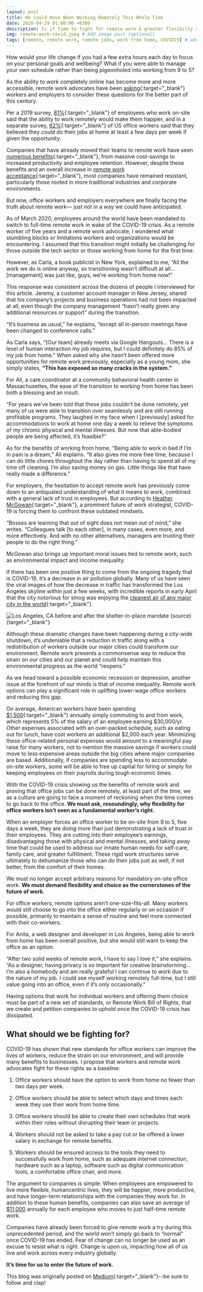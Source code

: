 ```yaml
---
layout: post
title: We Could Have Been Working Remotely This Whole Time
date: 2020-04-29 01:00:00 +0300
description: Is it time to fight for remote work & greater flexibilty as a worker's right? # Add post description (optional)
img: remote-work-covid.jpeg # Add image post (optional)
tags: [remote, remote work, remote jobs, work from home, COVID19] # add tag
---
```

How would your life change if you had a few extra hours each day to focus on your personal goals and wellbeing? What if you were able to manage your own schedule rather than being pigeonholed into working from 9 to 5?

As the ability to work completely online has become more and more accessible, remote work advocates have been [asking](https://static1.squarespace.com/static/5a7cd54f80bd5eef27e9fe5b/t/5c13ad318a922d781ced24a5/1544793410946/SFM-Presentation-v3.pdf){:target="_blank"} workers and employers to consider these questions for the better part of this century.

Per a 2019 survey, [81%](https://www.owllabs.com/state-of-remote-work/2019){:target="_blank"} of employees who work on-site said that the ability to work remotely would make them happier, and in a separate survey, [62%](https://www.citrix.com/content/dam/citrix/en_us/documents/other/remote-work-the-talent-crunch.pdf){:target="_blank"} of US office workers said that they believed they *could* do their jobs at home at least a few days per week if given the opportunity.

Companies that have already moved their teams to remote work have seen [numerous benefits](https://www.forbes.com/sites/laurelfarrer/2020/02/12/top-5-benefits-of-remote-work-for-companies/#6730d97416c8){:target="_blank"}, from massive cost-savings to increased productivity and employee retention. However, despite these benefits and an overall increase in [remote work acceptance](https://buffer.com/state-of-remote-work-2019#){:target="_blank"}, most companies have remained resistant, particularly those rooted in more traditional industries and corporate environments.

But now, office workers and employers everywhere are finally facing the truth about remote work— just not in a way we could have anticipated.

As of March 2020, employees around the world have been mandated to switch to full-time remote work in wake of the COVID-19 crisis. As a remote worker of five years and a remote work advocate, I wondered what stumbling blocks or limitations workers and organizations would be encountering. I assumed that this transition might initially be challenging for those outside the tech sector or those working from home for the first time.

However, as Carla, a book publicist in New York, explained to me, “All the work we do is online anyway, so transitioning wasn’t difficult at all… [management] was just like, guys, we’re working from home now!”

This response was consistent across the dozens of people I interviewed for this article. Jeremy, a customer account manager in New Jersey, shared that his company’s projects and business operations had not been impacted at all, even though the company management “hasn’t really given any additional resources or support” during the transition.

“It’s business as usual,” he explains, “except all in-person meetings have been changed to conference calls.”

As Carla says, “[Our team] already meets via Google Hangouts… There is a level of human interaction my job requires, but I could definitely do 85% of my job from home.” When asked why she hasn’t been offered more opportunities for remote work previously, especially as a young mom, she simply states, **“This has exposed so many cracks in the system.”**

For Ali, a care coordinator at a community behavioral health center in Massachusettes, the ease of the transition to working from home has been both a blessing and an insult.

“For years we’ve been told that these jobs couldn’t be done remotely, yet many of us were able to transition over seamlessly and are still running profitable programs. They laughed in my face when I [previously] asked for accommodations to work at home one day a week to relieve the symptoms of my chronic physical and mental illnesses. But now that able-bodied people are being affected, it’s feasible?”

As for the benefits of working from home, “Being able to work in bed if I’m in pain is a dream,” Ali explains. “It also gives me more free time, because I can do little chores throughout the day rather than having to spend all of my time off cleaning. I’m also saving money on gas. Little things like that have really made a difference.”

For employers, the hesitation to accept remote work has previously come down to an antiquated understanding of what it means to work, combined with a general lack of trust in employees. But according to [Heather McGowan](https://www-forbes-com.cdn.ampproject.org/c/s/www.forbes.com/sites/heathermcgowan/2020/03/23/the-coronavirus-pandemic-accelerates-the-future-of-work-and-provides-opportunity/amp/){:target="_blank"}, a prominent future of work strategist, COVID-19 is forcing them to confront these outdated mindsets.

“Bosses are learning that out of sight does not mean out of mind,” she writes. “Colleagues talk [to each other], in many cases, even more, and more effectively. And with no other alternatives, managers are trusting their people to do the right thing.”

McGowan also brings up important moral issues tied to remote work, such as environmental impact and income inequality.

If there has been one positive thing to come from the ongoing tragedy that is COVID-19, it’s a decrease in air pollution globally. Many of us have seen the viral images of how the decrease in traffic has transformed the Los Angeles skyline within just a few weeks, with incredible reports in early April that the city notorious for smog was enjoying the [cleanest air of any major city in the world](https://www.mercurynews.com/2020/04/07/coronavirus-las-air-usually-terrible-is-best-in-the-world/){:target="_blank"}.

![Los Angeles, CA before and after the shelter-in-place mandate [(source)](https://www.businessinsider.com/photos-stay-at-home-order-reduced-los-angeles-notorious-smog-2020-4){target="_blank"}](https://cdn-images-1.medium.com/max/2600/1*TbxedJ1MgVOcjWhjkOHrdw.jpeg)

Although these dramatic changes have been happening during a city-wide shutdown, it’s undeniable that a reduction in traffic along with a redistribution of workers outside our major cities could transform our environment. Remote work presents a commonsense way to reduce the strain on our cities and our planet and could help maintain this environmental progress as the world “reopens.”

As we head toward a possible economic recession or depression, another issue at the forefront of our minds is that of income inequality. Remote work options can play a significant role in uplifting lower-wage office workers and reducing this gap.

On average, American workers have been spending [$1,500](http://www.employmentlawdaily.com/index.php/news/survey-finds-american-workers-spend-an-average-of-3000-a-year-on-coffee-and-lunch-at-work/){:target="_blank"} annually simply commuting to and from work, which represents 5% of the salary of an employee earning $30,000/yr. Other expenses associated with an over-packed schedule, such as eating out for lunch, have cost workers an additional $2,000 each year. Minimizing these office-related personal expenses would amount to a meaningful pay raise for many workers, not to mention the massive savings if workers could move to less expensive areas outside the big cities where major companies are based. Additionally, if companies are spending less to accommodate on-site workers, some will be able to free up capital for hiring or simply for keeping employees on their payrolls during tough economic times.

With the COVID-19 crisis showing us the benefits of remote work and proving that office jobs can be done remotely, at least part of the time, we as a culture are going to face a moment of reckoning when the time comes to go back to the office. **We must ask, resoundingly, why flexibility for office workers isn’t seen as a fundamental worker’s right.**

When an employer forces an office worker to be on-site from 9 to 5, five days a week, they are doing more than just demonstrating a lack of trust in their employees. They are cutting into their employee’s earnings, disadvantaging those with physical and mental illnesses, and taking away time that could be used to address our innate human needs for self-care, family care, and greater fulfillment. These rigid work structures serve ultimately to dehumanize those who can do their jobs just as well, if not better, from the comfort of their homes.

We must no longer accept arbitrary reasons for mandatory on-site office work. **We must demand flexibility and choice as the cornerstones of the future of work.**

For office workers, remote options aren’t one-size-fits-all. Many workers would still choose to go into the office either regularly or on occasion if possible, primarily to maintain a sense of routine and feel more connected with their co-workers.

For Anita, a web designer and developer in Los Angeles, being able to work from home has been overall positive, but she would still want to keep the office as an option.

“After two solid weeks of remote work, I have to say I love it,” she explains. “As a designer, having privacy is so important for creative brainstorming... I’m also a homebody and am really grateful I can continue to work due to the nature of my job. I could see myself working remotely full-time, but I still value going into an office, even if it’s only occasionally.”

Having options that work for individual workers and offering them choice must be part of a new set of standards, or Remote Work Bill of Rights, that we create and petition companies to uphold once the COVID-19 crisis has dissipated.

## What should we be fighting for?

COVID-19 has shown that new standards for office workers can improve the lives of workers, reduce the strain on our environment, and will provide many benefits to businesses. I propose that workers and remote work advocates fight for these rights as a baseline:

 1. Office workers should have the option to work from home no fewer than two days per week.

 2. Office workers should be able to select which days and times each week they use their work from home time.

 3. Office workers should be able to create their own schedules that work within their roles without disrupting their team or projects.

 4. Workers should not be asked to take a pay cut or be offered a lower salary in exchange for remote benefits.

 5. Workers should be ensured access to the tools they need to successfully work from home, such as adequate internet connection, hardware such as a laptop, software such as digital communication tools, a comfortable office chair, and more.

The argument to companies is simple: When employees are empowered to live more flexible, humancentric lives, they will be happier, more productive, and have longer-term relationships with the companies they work for. In addition to these human benefits, companies can also save an average of [$11,000](https://globalworkplaceanalytics.com/telecommuting-statistics) annually for each employee who moves to just half-time remote work.

Companies have already been forced to give remote work a try during this unprecedented period, and the world won’t simply go back to “normal” once COVID-19 has ended. Fear of change can no longer be used as an excuse to resist what is right. Change is upon us, impacting how all of us live and work across every industry globally.

**It’s time for us to enter the future of work.**

This blog was originally posted on [Medium](https://medium.com/the-new-distributed-workforce/we-could-have-been-working-remotely-this-whole-time-7663c40ca722){:target="_blank"}--be sure to follow and clap!
